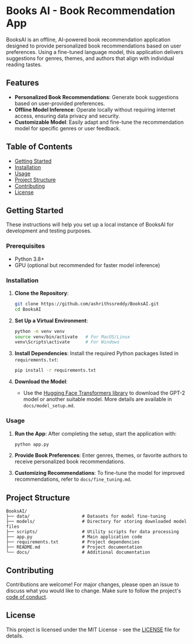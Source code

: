 # Books AI - Book Recommendation App

BooksAI is an offline, AI-powered book recommendation application designed to provide personalized book recommendations based on user preferences. Using a fine-tuned language model, this application delivers suggestions for genres, themes, and authors that align with individual reading tastes.

## Features
- **Personalized Book Recommendations**: Generate book suggestions based on user-provided preferences.
- **Offline Model Inference**: Operate locally without requiring internet access, ensuring data privacy and security.
- **Customizable Model**: Easily adapt and fine-tune the recommendation model for specific genres or user feedback.

## Table of Contents
- [Getting Started](#getting-started)
- [Installation](#installation)
- [Usage](#usage)
- [Project Structure](#project-structure)
- [Contributing](#contributing)
- [License](#license)

## Getting Started
These instructions will help you set up a local instance of BooksAI for development and testing purposes.

### Prerequisites
- Python 3.8+
- GPU (optional but recommended for faster model inference)

### Installation
1. **Clone the Repository**:
   ```bash
   git clone https://github.com/ashrithssreddy/BooksAI.git
   cd BooksAI
   ```

2. **Set Up a Virtual Environment**:
   ```bash
   python -m venv venv
   source venv/bin/activate   # For MacOS/Linux
   venv\Scripts\activate      # For Windows
   ```

3. **Install Dependencies**:
   Install the required Python packages listed in `requirements.txt`:
   ```bash
   pip install -r requirements.txt
   ```

4. **Download the Model**:
   - Use the [Hugging Face Transformers library](https://huggingface.co/transformers/) to download the GPT-2 model or another suitable model. More details are available in `docs/model_setup.md`.

### Usage
1. **Run the App**:
   After completing the setup, start the application with:
   ```bash
   python app.py
   ```

2. **Provide Book Preferences**:
   Enter genres, themes, or favorite authors to receive personalized book recommendations.

3. **Customizing Recommendations**:
   To fine-tune the model for improved recommendations, refer to `docs/fine_tuning.md`.

## Project Structure
```plaintext
BooksAI/
├── data/                    # Datasets for model fine-tuning
├── models/                  # Directory for storing downloaded model files
├── scripts/                 # Utility scripts for data processing
├── app.py                   # Main application code
├── requirements.txt         # Project dependencies
├── README.md                # Project documentation
└── docs/                    # Additional documentation
```

## Contributing
Contributions are welcome! For major changes, please open an issue to discuss what you would like to change. Make sure to follow the project's [code of conduct](CODE_OF_CONDUCT.md).

## License
This project is licensed under the MIT License - see the [LICENSE](LICENSE) file for details.
